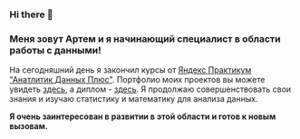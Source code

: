 ### Hi there 👋

<!--
**obertas-artem/obertas-artem** is a ✨ _special_ ✨ repository because its `README.md` (this file) appears on your GitHub profile.

Here are some ideas to get you started:

- 🔭 I’m currently working on ...
- 🌱 I’m currently learning ...
- 👯 I’m looking to collaborate on ...
- 🤔 I’m looking for help with ...
- 💬 Ask me about ...
- 📫 How to reach me: ...
- 😄 Pronouns: ...
- ⚡ Fun fact: ...
-->


### Меня зовут Артем и я начинающий специалист в области работы с данными!
На сегодняшний день я закончил курсы от [Яндекс Практикум "Анатлитик Данных Плюс"](https://practicum.yandex.ru/data-analyst-plus/). Портфолио моих проектов вы можете увидеть [здесь](https://github.com/obertas-artem/my_portfolio), а диплом - [здесь](https://github.com/obertas-artem/obertas-artem/blob/main/diplom.pdf). Я продолжаю совершенствовать свои знания и изучаю статистику и математику для анализа данных.

**Я очень заинтересован в развитии в этой области и готов к новым вызовам.**
